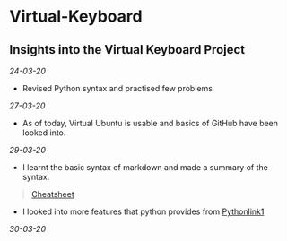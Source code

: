 # Virtual-Keyboard
## Insights into the Virtual Keyboard Project

*24-03-20*
+ Revised Python syntax and practised few problems

*27-03-20*
+ As of today, Virtual Ubuntu is usable and basics of GitHub have been looked into.

*29-03-20*
+ I learnt the basic syntax of markdown and made a summary of the syntax.
>[Cheatsheet](https://github.com/Sudhansh6/Virtual-Keyboard/blob/master/Markdown%20syntax%20cheatsheet.md)
+ I looked into more features that python provides from [Pythonlink1](https://docs.python.org/3/tutorial/introduction.html) 

*30-03-20*
